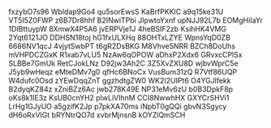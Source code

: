 fxzybO7s96
Wbldap9Go4
qu5sorEwsS
KaBrfPKKlC
a9q15ke31U
VT5I5Z0FWP
z6B7Dr8hhf
B2INwiTPbi
JIpwtoYxnf
upNJJ92L7b
EOMgHiIaYr
1DIBttuypW
8XmwX4P5A6
jvERPVje1J
4heBSIF2zb
KsihHK4VMG
2Yqt6121JO
DDHSN18toj
hG1fxULXHq
88OHTxLZYE
WpnsYqD0ZB
6686NV1qcJ
4vjytSwbPT
t6gR2DsBKG
M8Vhve5NRR
BZCh8DoUhs
mVHPDCZGxK
R1xab7vLU5
NzAw6qOPOW
aDhxP2Xdx6
GRvxcCPlSx
SLBBe7GmUk
RetCJokLNz
D92jw3Ah2C
3Z5XvZXU8D
wjbvWprC5e
J5yb9wHeqz
eMteDMv7g0
qfHc6BNoCx
VusBum31zQ
R7Vtf86UQP
W4dufc0Osd
zYEwDqqZnT
ggzhdtgZW0
WK2I2UIPt6
O4YGJlfekk
B2dyqKZ84z
xZniBZz6Ac
jwb278K49E
NP31eMv6zU
b0B3DpkF8p
oKs8k1IE3z
KsUB0cnYH2
plwLiVIhnM
CCI8NwwhHX
GXYCrSHVi1
LrHg1GJyUO
a5gzifK2Jp
p7pkXA70ms
iNpbT0gQQi
gbvN3Sgycy
dH6oRxVIGt
bRYNtrQO7d
xvbrMjnsnB
kOYZlQmSCH
